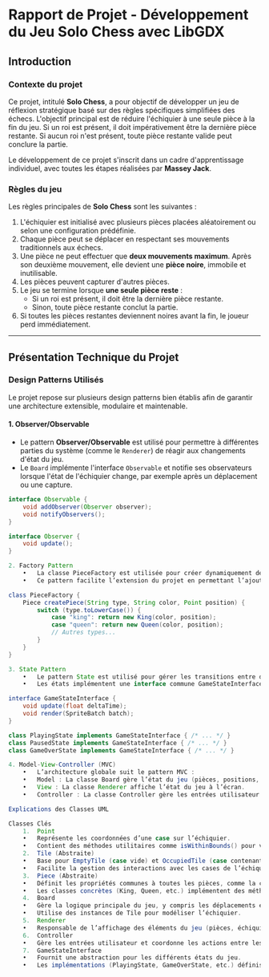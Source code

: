 # Rapport de Projet - Développement du Jeu **Solo Chess** avec LibGDX

## Introduction

### Contexte du projet

Ce projet, intitulé **Solo Chess**, a pour objectif de développer un jeu de réflexion stratégique basé sur des règles spécifiques simplifiées des échecs. L'objectif principal est de réduire l'échiquier à une seule pièce à la fin du jeu. Si un roi est présent, il doit impérativement être la dernière pièce restante. Si aucun roi n'est présent, toute pièce restante valide peut conclure la partie.

Le développement de ce projet s'inscrit dans un cadre d'apprentissage individuel, avec toutes les étapes réalisées par **Massey Jack**.

### Règles du jeu

Les règles principales de **Solo Chess** sont les suivantes :

1. L'échiquier est initialisé avec plusieurs pièces placées aléatoirement ou selon une configuration prédéfinie.
2. Chaque pièce peut se déplacer en respectant ses mouvements traditionnels aux échecs.
3. Une pièce ne peut effectuer que **deux mouvements maximum**. Après son deuxième mouvement, elle devient une **pièce noire**, immobile et inutilisable.
4. Les pièces peuvent capturer d'autres pièces.
5. Le jeu se termine lorsque **une seule pièce reste** :
    - Si un roi est présent, il doit être la dernière pièce restante.
    - Sinon, toute pièce restante conclut la partie.
6. Si toutes les pièces restantes deviennent noires avant la fin, le joueur perd immédiatement.

---

## Présentation Technique du Projet

### Design Patterns Utilisés

Le projet repose sur plusieurs design patterns bien établis afin de garantir une architecture extensible, modulaire et maintenable.

#### 1. **Observer/Observable**

- Le pattern **Observer/Observable** est utilisé pour permettre à différentes parties du système (comme le `Renderer`) de réagir aux changements d'état du jeu.
- Le `Board` implémente l'interface `Observable` et notifie ses observateurs lorsque l'état de l'échiquier change, par exemple après un déplacement ou une capture.

```java
interface Observable {
    void addObserver(Observer observer);
    void notifyObservers();
}

interface Observer {
    void update();
}

2. Factory Pattern
	•	La classe PieceFactory est utilisée pour créer dynamiquement des instances de pièces (King, Queen, etc.) en fonction de leur type et couleur.
	•	Ce pattern facilite l’extension du projet en permettant l’ajout de nouvelles pièces sans modifier directement la logique de création.

class PieceFactory {
    Piece createPiece(String type, String color, Point position) {
        switch (type.toLowerCase()) {
            case "king": return new King(color, position);
            case "queen": return new Queen(color, position);
            // Autres types...
        }
    }
}

3. State Pattern
	•	Le pattern State est utilisé pour gérer les transitions entre différents états du jeu (en cours, en pause, terminé).
	•	Les états implémentent une interface commune GameStateInterface, ce qui garantit une gestion uniforme des différentes phases du jeu.

interface GameStateInterface {
    void update(float deltaTime);
    void render(SpriteBatch batch);
}

class PlayingState implements GameStateInterface { /* ... */ }
class PausedState implements GameStateInterface { /* ... */ }
class GameOverState implements GameStateInterface { /* ... */ }

4. Model-View-Controller (MVC)
	•	L’architecture globale suit le pattern MVC :
	•	Model : La classe Board gère l’état du jeu (pièces, positions, captures).
	•	View : La classe Renderer affiche l’état du jeu à l’écran.
	•	Controller : La classe Controller gère les entrées utilisateur et orchestre les interactions entre le modèle et la vue.

Explications des Classes UML

Classes Clés
	1.	Point
	•	Représente les coordonnées d’une case sur l’échiquier.
	•	Contient des méthodes utilitaires comme isWithinBounds() pour valider les déplacements.
	2.	Tile (Abstraite)
	•	Base pour EmptyTile (case vide) et OccupiedTile (case contenant une pièce).
	•	Facilite la gestion des interactions avec les cases de l’échiquier.
	3.	Piece (Abstraite)
	•	Définit les propriétés communes à toutes les pièces, comme la couleur et la position.
	•	Les classes concrètes (King, Queen, etc.) implémentent des méthodes spécifiques comme getPossibleMoves().
	4.	Board
	•	Gère la logique principale du jeu, y compris les déplacements et captures de pièces.
	•	Utilise des instances de Tile pour modéliser l’échiquier.
	5.	Renderer
	•	Responsable de l’affichage des éléments du jeu (pièces, échiquier).
	6.	Controller
	•	Gère les entrées utilisateur et coordonne les actions entre les composants (ex. déplacer une pièce, vérifier l’état du jeu).
	7.	GameStateInterface
	•	Fournit une abstraction pour les différents états du jeu.
	•	Les implémentations (PlayingState, GameOverState, etc.) définissent un comportement spécifique pour chaque phase.
